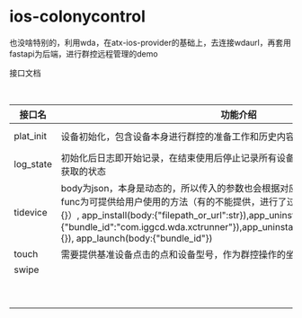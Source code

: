 # ios-colonycontrol

也没啥特别的，利用wda，在atx-ios-provider的基础上，去连接wdaurl，再套用fastapi为后端，进行群控远程管理的demo

接口文档

​			

| 接口名    | 功能介绍                                                     | 请求参数                                                     | 示例                                                         |
| --------- | ------------------------------------------------------------ | ------------------------------------------------------------ | ------------------------------------------------------------ |
| plat_init | 设备初始化，包含设备本身进行群控的准备工作和历史内容清理。   | p: str (android or ios) ,device:[{"udid":str, "wdaurl":str}] | params:p=ios, body:{"device":[{"udid":"serial1","wdaurl":"http://localhost:20002"},"udid":"serial2","wdaurl":""]} |
| log_state | 初始化后日志即开始记录，在结束使用后停止记录所有设备日志，并使日志文件处于可被获取的状态 | state:bool                                                   | params:state=True                                            |
| tidevice  | body为json，本身是动态的，所以传入的参数也会根据对应的方法所需要的进行调整。func为可提供给用户使用的方法（有的不能提供，进行了过滤）：device_date（body:{}）, app_install(body:{"filepath_or_url":str}),app_uninstall(body:{"bundle_id":"com.iggcd.wda.xctrunner"}),app_uninstall{"bundle_id"},app_list(body:{}), app_launch(body:{"bundle_id"}) | func:str, param:{"filepath_or_url":None,"bundle_id":None}    | params: func="app_install", body:{"filepath_or_url":"http://localhost/pags/demo.ipa"} |
| touch     | 需要提供基准设备点击的点和设备型号，作为群控操作的坐标转换   | pos_x: int, pos_y: int, device: str                          | params: pos_x=74, pos_y=76, device="type"                    |
| swipe     |                                                              | paramss_pos:                                                 |                                                              |
|           |                                                              |                                                              |                                                              |
|           |                                                              |                                                              |                                                              |
|           |                                                              |                                                              |                                                              |
|           |                                                              |                                                              |                                                              |
|           |                                                              |                                                              |                                                              |
|           |                                                              |                                                              |                                                              |
|           |                                                              |                                                              |                                                              |
|           |                                                              |                                                              |                                                              |
|           |                                                              |                                                              |                                                              |

